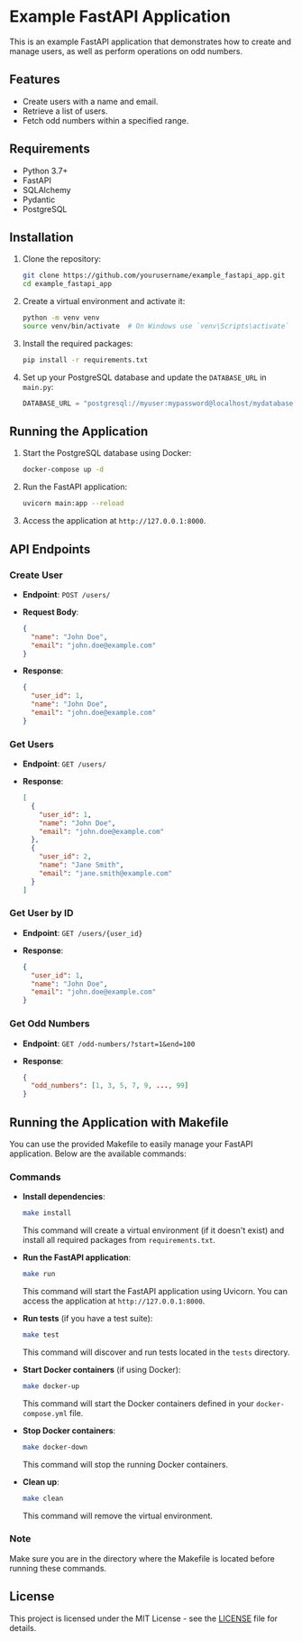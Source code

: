 # Example FastAPI Application

This is an example FastAPI application that demonstrates how to create and manage users, as well as perform operations on odd numbers.

## Features

- Create users with a name and email.
- Retrieve a list of users.
- Fetch odd numbers within a specified range.

## Requirements

- Python 3.7+
- FastAPI
- SQLAlchemy
- Pydantic
- PostgreSQL

## Installation

1. Clone the repository:

   ```bash
   git clone https://github.com/yourusername/example_fastapi_app.git
   cd example_fastapi_app
   ```

2. Create a virtual environment and activate it:

   ```bash
   python -m venv venv
   source venv/bin/activate  # On Windows use `venv\Scripts\activate`
   ```

3. Install the required packages:

   ```bash
   pip install -r requirements.txt
   ```

4. Set up your PostgreSQL database and update the `DATABASE_URL` in `main.py`:

   ```python
   DATABASE_URL = "postgresql://myuser:mypassword@localhost/mydatabase"
   ```

## Running the Application

1. Start the PostgreSQL database using Docker:

   ```bash
   docker-compose up -d
   ```

2. Run the FastAPI application:

   ```bash
   uvicorn main:app --reload
   ```

3. Access the application at `http://127.0.0.1:8000`.

## API Endpoints

### Create User

- **Endpoint**: `POST /users/`
- **Request Body**:

  ```json
  {
    "name": "John Doe",
    "email": "john.doe@example.com"
  }
  ```

- **Response**:

  ```json
  {
    "user_id": 1,
    "name": "John Doe",
    "email": "john.doe@example.com"
  }
  ```

### Get Users

- **Endpoint**: `GET /users/`
- **Response**:

  ```json
  [
    {
      "user_id": 1,
      "name": "John Doe",
      "email": "john.doe@example.com"
    },
    {
      "user_id": 2,
      "name": "Jane Smith",
      "email": "jane.smith@example.com"
    }
  ]
  ```

### Get User by ID

- **Endpoint**: `GET /users/{user_id}`
- **Response**:

  ```json
  {
    "user_id": 1,
    "name": "John Doe",
    "email": "john.doe@example.com"
  }
  ```

### Get Odd Numbers

- **Endpoint**: `GET /odd-numbers/?start=1&end=100`
- **Response**:

  ```json
  {
    "odd_numbers": [1, 3, 5, 7, 9, ..., 99]
  }
  ```

## Running the Application with Makefile

You can use the provided Makefile to easily manage your FastAPI application. Below are the available commands:

### Commands

- **Install dependencies**:

  ```bash
  make install
  ```

  This command will create a virtual environment (if it doesn't exist) and install all required packages from `requirements.txt`.

- **Run the FastAPI application**:

  ```bash
  make run
  ```

  This command will start the FastAPI application using Uvicorn. You can access the application at `http://127.0.0.1:8000`.

- **Run tests** (if you have a test suite):

  ```bash
  make test
  ```

  This command will discover and run tests located in the `tests` directory.

- **Start Docker containers** (if using Docker):

  ```bash
  make docker-up
  ```

  This command will start the Docker containers defined in your `docker-compose.yml` file.

- **Stop Docker containers**:

  ```bash
  make docker-down
  ```

  This command will stop the running Docker containers.

- **Clean up**:

  ```bash
  make clean
  ```

  This command will remove the virtual environment.

### Note

Make sure you are in the directory where the Makefile is located before running these commands.

## License

This project is licensed under the MIT License - see the [LICENSE](LICENSE) file for details.